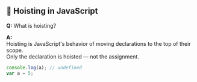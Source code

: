 ## 🎯 Hoisting in JavaScript

**Q:** What is hoisting?

**A:**  
Hoisting is JavaScript's behavior of moving declarations to the top of their scope.  
Only the declaration is hoisted — not the assignment.

```js
console.log(a); // undefined
var a = 5;
